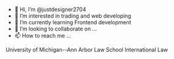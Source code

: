 - 👋 Hi, I’m @justdesigner2704
- 👀 I’m interested in trading and web developing
- 🌱 I’m currently learning Frontend development
- 💞️ I’m looking to collaborate on ...
- 📫 How to reach me ...

<!---
justdesigner2704/justdesigner2704 is a ✨ special ✨ repository because its `README.md` (this file) appears on your GitHub profile.
You can click the Preview link to take a look at your changes.
--->

University of Michigan--Ann Arbor Law School 
International Law
